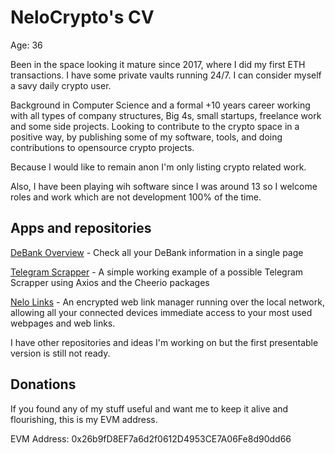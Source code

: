 # NeloCrypto's CV

Age: 36

Been in the space looking it mature since 2017, where I did my first ETH transactions. I have some private vaults running 24/7. I can consider myself a savy daily crypto user.

Background in Computer Science and a formal +10 years career working with all types of company structures, Big 4s, small startups, freelance work and some side projects. Looking to contribute to the crypto space in a positive way, by publishing some of my software, tools, and doing contributions to opensource crypto projects.

Because I would like to remain anon I'm only listing crypto related work.

Also, I have been playing wih software since I was around 13 so I welcome roles and work which are not development 100% of the time.

## Apps and repositories

[DeBank Overview](https://nelo-crypto.github.io/debank-overview/) - Check all your DeBank information in a single page

[Telegram Scrapper](https://github.com/nelo-crypto/telegram-scrapper) - A simple working example of a possible Telegram Scrapper using Axios and the Cheerio packages

[Nelo Links](https://nelo-crypto.github.io/nelo-links/) - An encrypted web link manager running over the local network, allowing all your connected devices immediate access to your most used webpages and web links.

I have other repositories and ideas I'm working on but the first presentable version is still not ready.

## Donations

If you found any of my stuff useful and want me to keep it alive and flourishing, this is my EVM address.

EVM Address: 0x26b9fD8EF7a6d2f0612D4953CE7A06Fe8d90dd66
